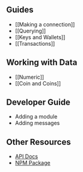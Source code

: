 ## Guides

- [[Making a connection]]
- [[Querying]]
- [[Keys and Wallets]]
- [[Transactions]]

## Working with Data
- [[Numeric]]
- [[Coin and Coins]]

## Developer Guide

- Adding a module
- Adding messages

## Other Resources

- [API Docs](https://terra-project.github.io/terra.js/)
- [NPM Package](https://www.npmjs.com/package/@terra-money/terra.js)
